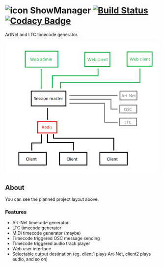 # ![icon](https://cdn.sunstorm.rocks/files/showmanager/icon32.png)  ShowManager [![Build Status](https://github.com/MrExplode/ShowManager/actions/workflows/build.yml/badge.svg)](https://github.com/MrExplode/ShowManager/actions) [![Codacy Badge](https://app.codacy.com/project/badge/Grade/06b58e31d1834512bc7016d8240cb6f8)](https://www.codacy.com/gh/MrExplode/ShowManager/dashboard?utm_source=github.com&amp;utm_medium=referral&amp;utm_content=MrExplode/ShowManager&amp;utm_campaign=Badge_Grade)
ArtNet and LTC timecode generator.

![GUI](structure.png)

## About
You can see the planned project layout above.

### Features
- Art-Net timecode generator
- LTC timecode generator
- MIDI timecode generator (maybe)
- Timecode triggered OSC message sending
- Timecode triggered audio track player
- Web user interface
- Selectable output destination (eg. client1 plays Art-Net, client2 plays audio, and so on)
